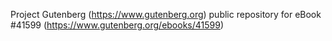 Project Gutenberg (https://www.gutenberg.org) public repository for eBook #41599 (https://www.gutenberg.org/ebooks/41599)
